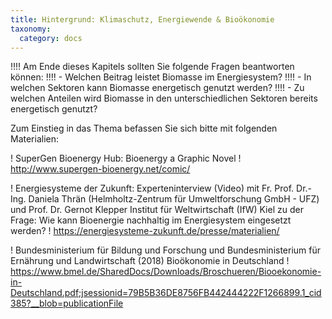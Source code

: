 ```yaml
--- 
title: Hintergrund: Klimaschutz, Energiewende & Bioökonomie
taxonomy:
  category: docs
---
```


!!!! Am Ende dieses Kapitels sollten Sie folgende Fragen beantworten können:
!!!! - Welchen Beitrag leistet Biomasse im Energiesystem?
!!!! - In welchen Sektoren kann Biomasse energetisch genutzt werden?
!!!! - Zu welchen Anteilen wird Biomasse in den unterschiedlichen Sektoren bereits energetisch genutzt?

Zum Einstieg in das Thema befassen Sie sich bitte mit folgenden Materialien:

! SuperGen Bioenergy Hub: Bioenergy a Graphic Novel 
! http://www.supergen-bioenergy.net/comic/

! Energiesysteme der Zukunft: Experteninterview (Video) mit Fr. Prof. Dr.-Ing. Daniela Thrän (Helmholtz-Zentrum für Umweltforschung  GmbH - UFZ) und Prof. Dr. Gernot Klepper Institut für Weltwirtschaft (IfW) Kiel zu der Frage: Wie kann Bioenergie nachhaltig im Energiesystem eingesetzt werden? 
! https://energiesysteme-zukunft.de/presse/materialien/

! Bundesministerium für Bildung und Forschung und Bundesministerium für Ernährung und Landwirtschaft (2018) Bioökonomie in Deutschland
! https://www.bmel.de/SharedDocs/Downloads/Broschueren/Biooekonomie-in-Deutschland.pdf;jsessionid=79B5B36DE8756FB442444222F1266899.1_cid385?__blob=publicationFile
